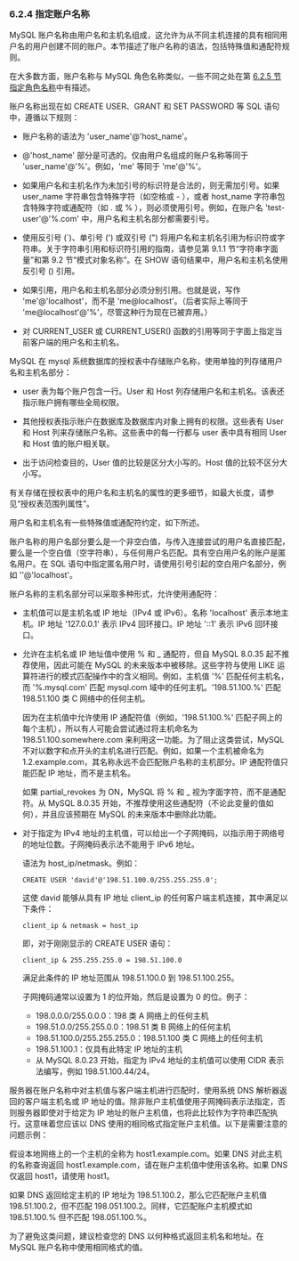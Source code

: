 ### 6.2.4 指定账户名称

MySQL 账户名称由用户名和主机名组成，这允许为从不同主机连接的具有相同用户名的用户创建不同的账户。本节描述了账户名称的语法，包括特殊值和通配符规则。

在大多数方面，账户名称与 MySQL 角色名称类似，一些不同之处在第 [6.2.5 节 指定角色名称](06.02.05.指定角色名称.md)中有描述。

账户名称出现在如 CREATE USER、GRANT 和 SET PASSWORD 等 SQL 语句中，遵循以下规则：

- 账户名称的语法为 'user_name'@'host_name'。


- @'host_name' 部分是可选的。仅由用户名组成的账户名称等同于 'user_name'@'%'。例如，'me' 等同于 'me'@'%'。


- 如果用户名和主机名作为未加引号的标识符是合法的，则无需加引号。如果 user_name 字符串包含特殊字符（如空格或 - ），或者 host_name 字符串包含特殊字符或通配符（如 . 或 % ），则必须使用引号。例如，在账户名 'test-user'@'%.com' 中，用户名和主机名部分都需要引号。


- 使用反引号 (\`)、单引号 (') 或双引号 (") 将用户名和主机名引用为标识符或字符串。关于字符串引用和标识符引用的指南，请参见第 9.1.1 节“字符串字面量”和第 9.2 节“模式对象名称”。在 SHOW 语句结果中，用户名和主机名使用反引号 () 引用。

- 
  如果引用，用户名和主机名部分必须分别引用。也就是说，写作 'me'@'localhost'，而不是 'me@localhost'。（后者实际上等同于 'me@localhost'@'%'，尽管这种行为现在已被弃用。）


- 对 CURRENT_USER 或 CURRENT_USER() 函数的引用等同于字面上指定当前客户端的用户名和主机名。


MySQL 在 mysql 系统数据库的授权表中存储账户名称，使用单独的列存储用户名和主机名部分：

- user 表为每个账户包含一行。User 和 Host 列存储用户名和主机名。该表还指示账户拥有哪些全局权限。


- 其他授权表指示账户在数据库及数据库内对象上拥有的权限。这些表有 User 和 Host 列来存储账户名称。这些表中的每一行都与 user 表中具有相同 User 和 Host 值的账户相关联。


- 出于访问检查目的，User 值的比较是区分大小写的。Host 值的比较不区分大小写。


有关存储在授权表中的用户名和主机名的属性的更多细节，如最大长度，请参见“授权表范围列属性”。

用户名和主机名有一些特殊值或通配符约定，如下所述。

账户名称的用户名部分要么是一个非空白值，与传入连接尝试的用户名直接匹配，要么是一个空白值（空字符串），与任何用户名匹配。具有空白用户名的账户是匿名用户。在 SQL 语句中指定匿名用户时，请使用引号引起的空白用户名部分，例如 ''@'localhost'。

账户名称的主机名部分可以采取多种形式，允许使用通配符：

- 主机值可以是主机名或 IP 地址（IPv4 或 IPv6）。名称 'localhost' 表示本地主机。IP 地址 '127.0.0.1' 表示 IPv4 回环接口。IP 地址 '::1' 表示 IPv6 回环接口。


- 允许在主机名或 IP 地址值中使用 % 和 _ 通配符，但自 MySQL 8.0.35 起不推荐使用，因此可能在 MySQL 的未来版本中被移除。这些字符与使用 LIKE 运算符进行的模式匹配操作中的含义相同。例如，主机值 '%' 匹配任何主机名，而 '%.mysql.com' 匹配 mysql.com 域中的任何主机。'198.51.100.%' 匹配 198.51.100 类 C 网络中的任何主机。

  因为在主机值中允许使用 IP 通配符值（例如，'198.51.100.%' 匹配子网上的每个主机），所以有人可能会尝试通过将主机命名为 198.51.100.somewhere.com 来利用这一功能。为了阻止这类尝试，MySQL 不对以数字和点开头的主机名进行匹配。例如，如果一个主机被命名为 1.2.example.com，其名称永远不会匹配账户名称的主机部分。IP 通配符值只能匹配 IP 地址，而不是主机名。

  如果 partial_revokes 为 ON，MySQL 将 % 和 _ 视为字面字符，而不是通配符。从 MySQL 8.0.35 开始，不推荐使用这些通配符（不论此变量的值如何），并且应该预期在 MySQL 的未来版本中删除此功能。

- 对于指定为 IPv4 地址的主机值，可以给出一个子网掩码，以指示用于网络号的地址位数。子网掩码表示法不能用于 IPv6 地址。

  语法为 host_ip/netmask。例如：

  ```
  CREATE USER 'david'@'198.51.100.0/255.255.255.0';
  ```

  

  这使 david 能够从具有 IP 地址 client_ip 的任何客户端主机连接，其中满足以下条件：

  ```
  client_ip & netmask = host_ip
  ```

  即，对于刚刚显示的 CREATE USER 语句：

  ```
  client_ip & 255.255.255.0 = 198.51.100.0
  ```

  满足此条件的 IP 地址范围从 198.51.100.0 到 198.51.100.255。

  子网掩码通常以设置为 1 的位开始，然后是设置为 0 的位。例子：

  - 198.0.0.0/255.0.0.0：198 类 A 网络上的任何主机
  - 198.51.0.0/255.255.0.0：198.51 类 B 网络上的任何主机
  - 198.51.100.0/255.255.255.0：198.51.100 类 C 网络上的任何主机
  - 198.51.100.1：仅具有此特定 IP 地址的主机
  - 从 MySQL 8.0.23 开始，指定为 IPv4 地址的主机值可以使用 CIDR 表示法编写，例如 198.51.100.44/24。

服务器在账户名称中对主机值与客户端主机进行匹配时，使用系统 DNS 解析器返回的客户端主机名或 IP 地址的值。除非账户主机值使用子网掩码表示法指定，否则服务器即使对于给定为 IP 地址的账户主机值，也将此比较作为字符串匹配执行。这意味着您应该以 DNS 使用的相同格式指定账户主机值。以下是需要注意的问题示例：

假设本地网络上的一个主机的全称为 host1.example.com。如果 DNS 对此主机的名称查询返回 host1.example.com，请在账户主机值中使用该名称。如果 DNS 仅返回 host1，请使用 host1。

如果 DNS 返回给定主机的 IP 地址为 198.51.100.2，那么它匹配账户主机值 198.51.100.2，但不匹配 198.051.100.2。同样，它匹配账户主机模式如 198.51.100.% 但不匹配 198.051.100.%。

为了避免这类问题，建议检查您的 DNS 以何种格式返回主机名和地址。在 MySQL 账户名称中使用相同格式的值。